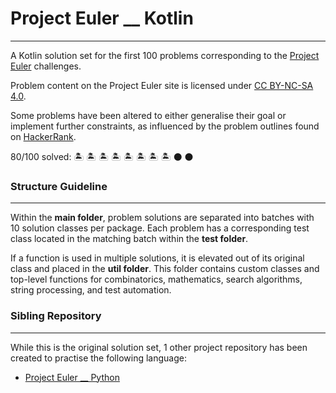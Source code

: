 # Project Euler __ Kotlin
___

A Kotlin solution set for the first 100 problems corresponding to the [Project Euler](https://projecteuler.net/archives) 
challenges.

Problem content on the Project Euler site is licensed under [CC BY-NC-SA 4.0](https://projecteuler.net/copyright).

Some problems have been altered to either generalise their goal or implement further constraints, as influenced by 
the problem outlines found on [HackerRank](https://www.hackerrank.com/contests/projecteuler/challenges).

80/100 solved: :desert_island: :desert_island: :desert_island: :desert_island: :desert_island: :desert_island:
:desert_island: :desert_island: :black_circle: :black_circle:

### Structure Guideline

---
Within the **main folder**, problem solutions are separated into batches with 10 solution classes per package. Each 
problem has a corresponding test class located in the matching batch within the **test folder**.

If a function is used in multiple solutions, it is elevated out of its original class and placed in the 
**util folder**. This folder contains custom classes and top-level functions for combinatorics, mathematics, search 
algorithms, string processing, and test automation.

### Sibling Repository

---
While this is the original solution set, 1 other project repository has been created to practise the following 
language:
- [Project Euler __ Python](https://github.com/bog-walk/project-euler-python)
